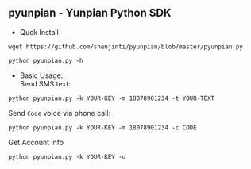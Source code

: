 pyunpian - Yunpian Python SDK
-----
* Quck Install
```
wget https://github.com/shenjinti/pyunpian/blob/master/pyunpian.py

python pyunpian.py -h
```

* Basic Usage:    
Send SMS text:  
```
python pyunpian.py -k YOUR-KEY -m 18078901234 -t YOUR-TEXT

```

Send `Code` voice via phone call:
```
python pyunpian.py -k YOUR-KEY -m 18078901234 -c CODE
```

Get Account info   
```
python pyunpian.py -k YOUR-KEY -u
```
